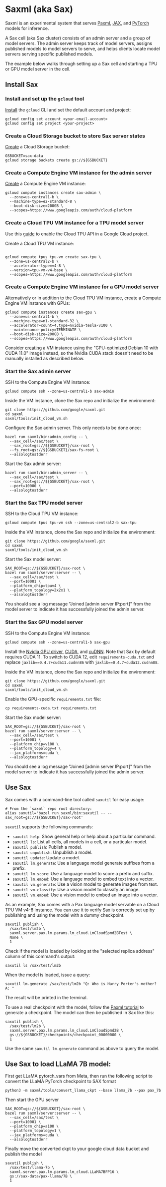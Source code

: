 # Saxml (aka Sax)

Saxml is an experimental system that serves
[Paxml](https://github.com/google/paxml), [JAX](https://github.com/google/jax),
and [PyTorch](https://pytorch.org/) models for inference.

A Sax cell (aka Sax cluster) consists of an admin server and a group of model
servers. The admin server keeps track of model servers, assigns published models
to model servers to serve, and helps clients locate model servers serving
specific published models.

The example below walks through setting up a Sax cell and starting a TPU or GPU
model server in the cell.

## Install Sax

### Install and set up the `gcloud` tool

[Install](https://cloud.google.com/sdk/gcloud#download_and_install_the) the
`gcloud` CLI and set the default account and project:

```
gcloud config set account <your-email-account>
gcloud config set project <your-project>
```

### Create a Cloud Storage bucket to store Sax server states

[Create](https://cloud.google.com/storage/docs/creating-buckets) a
Cloud Storage bucket:

```
GSBUCKET=sax-data
gcloud storage buckets create gs://${GSBUCKET}
```

### Create a Compute Engine VM instance for the admin server

[Create](https://cloud.google.com/compute/docs/create-linux-vm-instance) a
Compute Engine VM instance:

```
gcloud compute instances create sax-admin \
  --zone=us-central1-b \
  --machine-type=e2-standard-8 \
  --boot-disk-size=200GB \
  --scopes=https://www.googleapis.com/auth/cloud-platform
```

### Create a Cloud TPU VM instance for a TPU model server

Use this [guide](https://cloud.google.com/tpu/docs/users-guide-tpu-vm) to
enable the Cloud TPU API in a Google Cloud project.

Create a Cloud TPU VM instance:

```

gcloud compute tpus tpu-vm create sax-tpu \
  --zone=us-central2-b \
  --accelerator-type=v4-8 \
  --version=tpu-vm-v4-base \
  --scopes=https://www.googleapis.com/auth/cloud-platform
```

### Create a Compute Engine VM instance for a GPU model server

Alternatively or in addition to the Cloud TPU VM instance, create a
Compute Engine VM instance with GPUs:

```
gcloud compute instances create sax-gpu \
  --zone=us-central1-b \
  --machine-type=n1-standard-32 \
  --accelerator=count=4,type=nvidia-tesla-v100 \
  --maintenance-policy=TERMINATE \
  --boot-disk-size=200GB \
  --scopes=https://www.googleapis.com/auth/cloud-platform
```

Consider
[creating](https://cloud.google.com/compute/docs/create-linux-vm-instance)
a VM instance using the "GPU-optimized Debian 10 with CUDA 11.0" image instead,
so the Nvidia CUDA stack doesn't need to be manually installed
as described below.

### Start the Sax admin server

SSH to the Compute Engine VM instance:

```
gcloud compute ssh --zone=us-central1-b sax-admin
```

Inside the VM instance, clone the Sax repo and initialize the environment:

```
git clone https://github.com/google/saxml.git
cd saxml
saxml/tools/init_cloud_vm.sh
```

Configure the Sax admin server. This only needs to be done once:

```
bazel run saxml/bin:admin_config -- \
  --sax_cell=/sax/test \
  --sax_root=gs://${GSBUCKET}/sax-root \
  --fs_root=gs://${GSBUCKET}/sax-fs-root \
  --alsologtostderr
```

Start the Sax admin server:

```
bazel run saxml/bin:admin_server -- \
  --sax_cell=/sax/test \
  --sax_root=gs://${GSBUCKET}/sax-root \
  --port=10000 \
  --alsologtostderr
```

### Start the Sax TPU model server

SSH to the Cloud TPU VM instance:

```
gcloud compute tpus tpu-vm ssh --zone=us-central2-b sax-tpu
```

Inside the VM instance, clone the Sax repo and initialize the environment:

```
git clone https://github.com/google/saxml.git
cd saxml
saxml/tools/init_cloud_vm.sh
```

Start the Sax model server:

```
SAX_ROOT=gs://${GSBUCKET}/sax-root \
bazel run saxml/server:server -- \
  --sax_cell=/sax/test \
  --port=10001 \
  --platform_chip=tpuv4 \
  --platform_topology=2x2x1 \
  --alsologtostderr
```

You should see a log message "Joined [admin server IP:port]" from the model
server to indicate it has successfully joined the admin server.

### Start the Sax GPU model server

SSH to the Compute Engine VM instance:

```
gcloud compute ssh --zone=us-central1-b sax-gpu
```

Install the [Nvidia GPU driver](https://www.nvidia.com/download/index.aspx),
[CUDA](https://developer.nvidia.com/cuda-downloads), and
[cuDNN](https://docs.nvidia.com/deeplearning/cudnn/install-guide/index.html).
Note that Sax by default requires CUDA 11. To switch to CUDA 12,
edit `requirements-cuda.txt` and replace `jaxlib==0.4.7+cuda11.cudnn86` with
`jaxlib==0.4.7+cuda12.cudnn88`.

Inside the VM instance, clone the Sax repo and initialize the environment:

```
git clone https://github.com/google/saxml.git
cd saxml
saxml/tools/init_cloud_vm.sh
```

Enable the GPU-specific `requirements.txt` file:

```
cp requirements-cuda.txt requirements.txt
```

Start the Sax model server:

```
SAX_ROOT=gs://${GSBUCKET}/sax-root \
bazel run saxml/server:server -- \
  --sax_cell=/sax/test \
  --port=10001 \
  --platform_chip=v100 \
  --platform_topology=4 \
  --jax_platforms=cuda \
  --alsologtostderr
```

You should see a log message "Joined [admin server IP:port]" from the model
server to indicate it has successfully joined the admin server.

## Use Sax

Sax comes with a command-line tool called `saxutil` for easy usage:

```
# From the `saxml` repo root directory:
alias saxutil='bazel run saxml/bin:saxutil -- --sax_root=gs://${GSBUCKET}/sax-root'
```

`saxutil` supports the following commands:

- `saxutil help`: Show general help or help about a particular command.
- `saxutil ls`: List all cells, all models in a cell, or a particular model.
- `saxutil publish`: Publish a model.
- `saxutil unpublish`: Unpublish a model.
- `saxutil update`: Update a model.
- `saxutil lm.generate`: Use a language model generate suffixes from a prefix.
- `saxutil lm.score`: Use a language model to score a prefix and suffix.
- `saxutil lm.embed`: Use a language model to embed text into a vector.
- `saxutil vm.generate`: Use a vision model to generate images from text.
- `saxutil vm.classify`: Use a vision model to classify an image.
- `saxutil vm.embed`: Use a vision model to embed an image into a vector.

As an example, Sax comes with a Pax language model servable on a Cloud TPU VM
v4-8 instance. You can use it to verify Sax is correctly set up by publishing
and using the model with a dummy checkpoint.

```
saxutil publish \
  /sax/test/lm2b \
  saxml.server.pax.lm.params.lm_cloud.LmCloudSpmd2BTest \
  None \
  1
```

Check if the model is loaded by looking at the "selected replica address"
column of this command's output:

```
saxutil ls /sax/test/lm2b
```

When the model is loaded, issue a query:

```
saxutil lm.generate /sax/test/lm2b "Q: Who is Harry Porter's mother? A: "
```

The result will be printed in the terminal.

To use a real checkpoint with the model, follow the
[Paxml tutorial](saxml.server.pax.lm.params.lm_cloud.LmCloudSpmd2B) to generate
a checkpoint. The model can then be published in Sax like this:

```
saxutil publish \
  /sax/test/lm2b \
  saxml.server.pax.lm.params.lm_cloud.LmCloudSpmd2B \
  gs://${GSBUCKET}/checkpoints/checkpoint_00000000 \
  1
```

Use the same `saxutil lm.generate` command as above to query the model.

## Use Sax to load LLaMA 7B model:

First get LLaMA pytorch_vars from Meta, then run the following script to
convert the LLaMA PyTorch checkpoint to SAX format

```
python3 -m saxml/tools/convert_llama_ckpt --base llama_7b --pax pax_7b
```

Then start the GPU server

```
SAX_ROOT=gs://${GSBUCKET}/sax-root \
bazel run saxml/server:server -- \
  --sax_cell=/sax/test \
  --port=10001 \
  --platform_chip=a100 \
  --platform_topology=1 \
  --jax_platforms=cuda \
  --alsologtostderr
```

Finally move the converted ckpt to your google cloud data bucket and publish
the model

```
saxutil publish \
  /sax/test/llama-7b \
  saxml.server.pax.lm.params.lm_cloud.LLaMA7BFP16 \
  gs://sax-data/pax-llama/7B \
  1
```